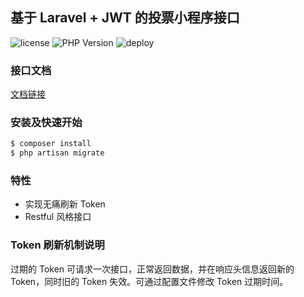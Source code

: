 ## 基于 Laravel + JWT 的投票小程序接口


![license](https://img.shields.io/github/license/mashape/apistatus.svg) 
![PHP Version](https://img.shields.io/travis/php-v/symfony/symfony.svg)
![deploy](https://img.shields.io/badge/deploy-success-brightgreen.svg)

### 接口文档

[文档链接](https://github.com/maxrisk/minivote/wiki/%E6%8E%A5%E5%8F%A3%E8%AF%B4%E6%98%8E)

### 安装及快速开始

```bash
$ composer install
$ php artisan migrate
```

### 特性

- 实现无痛刷新 Token
- Restful 风格接口 

### Token 刷新机制说明

过期的 Token 可请求一次接口，正常返回数据，并在响应头信息返回新的 Token，同时旧的 Token 失效。可通过配置文件修改 Token 过期时间。


